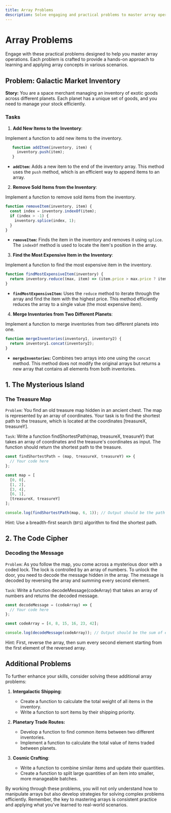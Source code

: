 ```yaml
---
title: Array Problems
description: Solve engaging and practical problems to master array operations.
---
```


# Array Problems

Engage with these practical problems designed to help you master array operations. Each problem is crafted to provide a hands-on approach to learning and applying array concepts in various scenarios.

## Problem: Galactic Market Inventory

**Story:** You are a space merchant managing an inventory of exotic goods across different planets. Each planet has a unique set of goods, and you need to manage your stock efficiently.

### Tasks

1. **Add New Items to the Inventory**:

Implement a function to add new items to the inventory.
   
```js [addItem.js] copy
   function addItem(inventory, item) {
     inventory.push(item);
   }
```

<div class='explanation'>
    <ul>
      <li><strong><code>addItem</code>:</strong> Adds a new item to the end of the inventory array. This method uses the <code>push</code> method, which is an efficient way to append items to an array.</li>
    </ul>
</div>

2. **Remove Sold Items from the Inventory**:

Implement a function to remove sold items from the inventory.

```js [removeItem.js] copy
function removeItem(inventory, item) {
  const index = inventory.indexOf(item);
  if (index > -1) {
    inventory.splice(index, 1);
  }
}
```

<div class='explanation'>
  <ul>
    <li><strong><code>removeItem</code>:</strong> Finds the item in the inventory and removes it using <code>splice</code>. The <code>indexOf</code> method is used to locate the item's position in the array.</li>
  </ul>
</div>

3. **Find the Most Expensive Item in the Inventory**:

Implement a function to find the most expensive item in the inventory.
```js [mostExpensive.js] copy
function findMostExpensiveItem(inventory) {
  return inventory.reduce((max, item) => (item.price > max.price ? item : max), inventory[0]);
}
```

<div class='explanation'>
  <ul>
    <li><strong><code>findMostExpensiveItem</code>:</strong> Uses the <code>reduce</code> method to iterate through the array and find the item with the highest price. This method efficiently reduces the array to a single value (the most expensive item).</li>
  </ul>
</div>

4. **Merge Inventories from Two Different Planets**:

Implement a function to merge inventories from two different planets into one.
```js [mergeInventories.js] copy
function mergeInventories(inventory1, inventory2) {
  return inventory1.concat(inventory2);
}
```

<div class='explanation'>
  <ul>
    <li><strong><code>mergeInventories</code>:</strong> Combines two arrays into one using the <code>concat</code> method. This method does not modify the original arrays but returns a new array that contains all elements from both inventories.</li>
  </ul>
</div>


## 1. The Mysterious Island
### The Treasure Map
`Problem`:
You find an old treasure map hidden in an ancient chest. The map is represented by an array of coordinates. Your task is to find the shortest path to the treasure, which is located at the coordinates [treasureX, treasureY].

`Task`:
Write a function findShortestPath(map, treasureX, treasureY) that takes an array of coordinates and the treasure's coordinates as input. The function should return the shortest path to the treasure.

```js [starter-code.js] copy
const findShortestPath = (map, treasureX, treasureY) => {
  // Your code here
};

const map = [
  [0, 0],
  [1, 2],
  [3, 4],
  [6, 1],
  [treasureX, treasureY]
];

console.log(findShortestPath(map, 6, 1)); // Output should be the path to [6, 1]
```
Hint:
Use a breadth-first search (`BFS`) algorithm to find the shortest path.

## 2. The Code Cipher
### Decoding the Message
`Problem`:
As you follow the map, you come across a mysterious door with a coded lock. The lock is controlled by an array of numbers. To unlock the door, you need to decode the message hidden in the array. The message is decoded by reversing the array and summing every second element.

`Task`:
Write a function decodeMessage(codeArray) that takes an array of numbers and returns the decoded message.

```js [starter-code.js] copy
const decodeMessage = (codeArray) => {
  // Your code here
};

const codeArray = [4, 8, 15, 16, 23, 42];

console.log(decodeMessage(codeArray)); // Output should be the sum of every second element in the reversed array
```

Hint:
First, reverse the array, then sum every second element starting from the first element of the reversed array.





## Additional Problems
To further enhance your skills, consider solving these additional array problems:

1. **Intergalactic Shipping**:

    - Create a function to calculate the total weight of all items in the inventory.
    - Write a function to sort items by their shipping priority.

2. **Planetary Trade Routes:**

    - Develop a function to find common items between two different inventories.
    - Implement a function to calculate the total value of items traded between planets.

3. **Cosmic Crafting**:

    - Write a function to combine similar items and update their quantities.
    - Create a function to split large quantities of an item into smaller, more manageable batches.

By working through these problems, you will not only understand how to manipulate arrays but also develop strategies for solving complex problems efficiently. Remember, the key to mastering arrays is consistent practice and applying what you've learned to real-world scenarios.